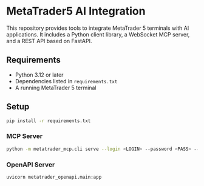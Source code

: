 # MetaTrader5 AI Integration

This repository provides tools to integrate MetaTrader 5 terminals with AI applications. It includes a Python client library, a WebSocket MCP server, and a REST API based on FastAPI.

## Requirements

- Python 3.12 or later
- Dependencies listed in `requirements.txt`
- A running MetaTrader 5 terminal

## Setup

```bash
pip install -r requirements.txt
```

### MCP Server

```bash
python -m metatrader_mcp.cli serve --login <LOGIN> --password <PASS> --server <SERVER>
```

### OpenAPI Server

```bash
uvicorn metatrader_openapi.main:app
```
